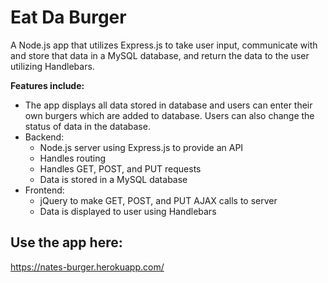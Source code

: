 # Eat Da Burger

A Node.js app that utilizes Express.js to take user input, communicate with and store that data in a MySQL database, and return the data to the user utilizing Handlebars.

**Features include:**
* The app displays all data stored in database and users can enter their own burgers which are added to database. Users can also change the status of data in the database.
* Backend:
    * Node.js server using Express.js to provide an API
    * Handles routing
    * Handles GET, POST, and PUT requests
    * Data is stored in a MySQL database
* Frontend:
    * jQuery to make GET, POST, and PUT AJAX calls to server
    * Data is displayed to user using Handlebars

## Use the app here:

https://nates-burger.herokuapp.com/